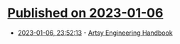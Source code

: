 # [Published on 2023-01-06](index.md)

* [2023-01-06, 23:52:13](https://news.ycombinator.com/item?id=34283125) - [Artsy Engineering Handbook](https://github.com/artsy/README)
